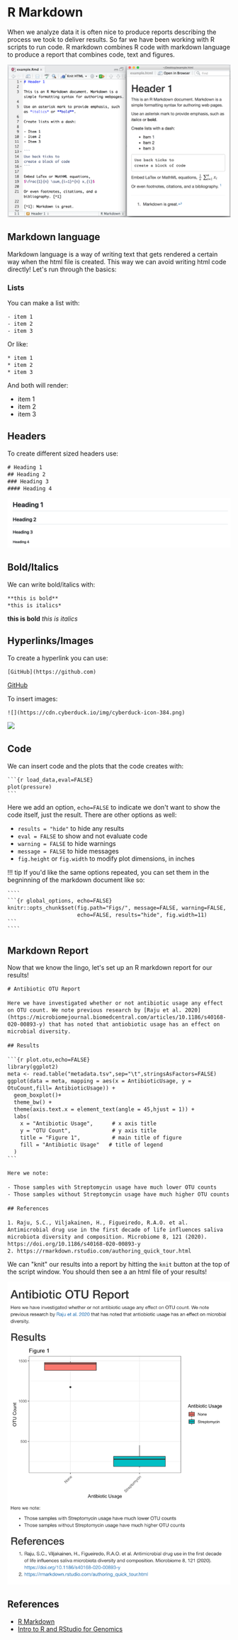 # R Markdown

When we analyze data it is often nice to produce reports describing the process we took to deliver results. 
So far we have been working with R scripts to run code. R markdown combines R code with markdown language to produce a report that 
combines code, text and figures.

![](images/markdown-example.png)

## Markdown language

Markdown language is a way of writing text that gets rendered a certain way when the html file is created. This way we can avoid writing html code directly!
Let's run through the basics:

### Lists

You can make a list with:

```
- item 1
- item 2
- item 3
```

Or like:

```
* item 1
* item 2
* item 3
```

And both will render:

- item 1
- item 2
- item 3

## Headers

To create different sized headers use:

```
# Heading 1
## Heading 2
### Heading 3
#### Heading 4
```

![](images/r-heading.png)

## Bold/Italics

We can write bold/italics with:

```
**this is bold**
*this is italics*
```

**this is bold**
*this is italics*

## Hyperlinks/Images

To create a hyperlink you can use:

```
[GitHub](https://github.com)
```

[GitHub](https://github.com)

To insert images:

```
![](https://cdn.cyberduck.io/img/cyberduck-icon-384.png)
```

![](https://cdn.cyberduck.io/img/cyberduck-icon-384.png)

## Code

We can insert code and the plots that the code creates with:

````
```{r load_data,eval=FALSE}
plot(pressure)
```
````

Here we add an option, `echo=FALSE` to indicate we don't want to show the code itself, just the result. There are other options as well:

- `results = "hide"` to hide any results
- `eval = FALSE` to show and not evaluate code
- `warning = FALSE` to hide warnings
- `message = FALSE` to hide messages
- `fig.height` or `fig.width` to modify plot dimensions, in inches

!!! tip
    If you'd like the same options repeated, you can set them in the begninning of the markdown document like so:
    
    ````
    ```{r global_options, echo=FALSE}
    knitr::opts_chunk$set(fig.path="Figs/", message=FALSE, warning=FALSE,
                          echo=FALSE, results="hide", fig.width=11)
    ```
    ````

## Markdown Report 

Now that we know the lingo, let's set up an R markdown report for our results!

````
# Antibiotic OTU Report

Here we have investigated whether or not antibiotic usage any effect on OTU count. We note previous research by [Raju et al. 2020](https://microbiomejournal.biomedcentral.com/articles/10.1186/s40168-020-00893-y) that has noted that antiobiotic usage has an effect on microbial diversity.

## Results

```{r plot.otu,echo=FALSE}
library(ggplot2)
meta <- read.table("metadata.tsv",sep="\t",stringsAsFactors=FALSE)
ggplot(data = meta, mapping = aes(x = AntibioticUsage, y = OtuCount,fill= AntibioticUsage)) +
  geom_boxplot()+
  theme_bw() +
  theme(axis.text.x = element_text(angle = 45,hjust = 1)) +
  labs(
    x = "Antibiotic Usage",      # x axis title
    y = "OTU Count",             # y axis title
    title = "Figure 1",          # main title of figure
    fill = "Antibiotic Usage"   # title of legend
  )
```

Here we note:

- Those samples with Streptomycin usage have much lower OTU counts
- Those samples without Streptomycin usage have much higher OTU counts

## References

1. Raju, S.C., Viljakainen, H., Figueiredo, R.A.O. et al. Antimicrobial drug use in the first decade of life influences saliva microbiota diversity and composition. Microbiome 8, 121 (2020). https://doi.org/10.1186/s40168-020-00893-y
2. https://rmarkdown.rstudio.com/authoring_quick_tour.html

````

We can "knit" our results into a report by hitting the `knit` button at the top of the script window. You should then see a an html file of your results!

![](images/r-markdown-report.png)

## References

- [R Markdown](https://rmarkdown.rstudio.com/authoring_quick_tour.html)
- [Intro to R and RStudio for Genomics](https://datacarpentry.org/genomics-r-intro/)
